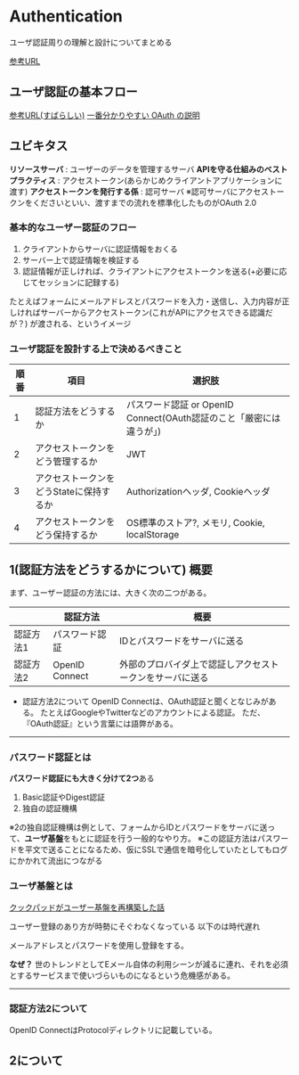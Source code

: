 # Authentication

ユーザ認証周りの理解と設計についてまとめる

[参考URL](https://applis.io/posts/how-to-authenticate-user)

## ユーザ認証の基本フロー

[参考URL(すばらしい)](https://applis.io/posts/how-to-authenticate-user)
[一番分かりやすい OAuth の説明](https://qiita.com/TakahikoKawasaki/items/e37caf50776e00e733be)

## ユビキタス

**リソースサーバ** : ユーザーのデータを管理するサーバ
**APIを守る仕組みのベストプラクティス** : アクセストークン(あらかじめクライアントアプリケーションに渡す)
**アクセストークンを発行する係** : 認可サーバ
※認可サーバにアクセストークンをくださいといい、渡すまでの流れを標準化したものがOAuth 2.0


### 基本的なユーザー認証のフロー

1. クライアントからサーバに認証情報をおくる
2. サーバー上で認証情報を検証する
3. 認証情報が正しければ、クライアントにアクセストークンを送る(+必要に応じてセッションに記録する)


たとえばフォームにメールアドレスとパスワードを入力・送信し、入力内容が正しければサーバーからアクセストークン(これがAPIにアクセスできる認識だが？)
が渡される、というイメージ

### ユーザ認証を設計する上で決めるべきこと

| 順番  | 項目 | 選択肢 |
| --- | --- | --- |
| 1 |  認証方法をどうするか   |  パスワード認証 or OpenID Connect(OAuth認証のこと「厳密には違うが」) |
| 2 |  アクセストークンをどう管理するか   | JWT |
| 3 |  アクセストークンをどうStateに保持するか | Authorizationヘッダ, Cookieヘッダ |
| 4 |  アクセストークンをどう保持するか   | OS標準のストア?, メモリ, Cookie, localStorage |

## 1(認証方法をどうするかについて) 概要

まず、ユーザー認証の方法には、大きく次の二つがある。

|     | 認証方法  | 概要 |
| --- | --- | --- |
| 認証方法1  | パスワード認証 | IDとパスワードをサーバに送る |
| 認証方法2  | OpenID Connect | 外部のプロバイダ上で認証しアクセストークンをサーバに送る |

- 認証方法2について
OpenID Connectは、OAuth認証と聞くとなじみがある。
たとえばGoogleやTwitterなどのアカウントによる認証。
ただ、『OAuth認証』という言葉には語弊がある。

---

### パスワード認証とは

**パスワード認証にも大きく分けて2つ**ある

1. Basic認証やDigest認証
2. 独自の認証機構

※2の独自認証機構は例として、フォームからIDとパスワードをサーバに送って、**ユーザ基盤**をもとに認証を行う一般的なやり方。
※この認証方法はパスワードを平文で送ることになるため、仮にSSLで通信を暗号化していたとしてもログにかかれて流出につながる

### ユーザ基盤とは

[クックパッドがユーザー基盤を再構築した話](https://techlife.cookpad.com/entry/2017/04/06/172601)

ユーザー登録のあり方が時勢にそぐわなくなっている
以下のは時代遅れ

メールアドレスとパスワードを使用し登録をする。

**なぜ？**
世のトレンドとしてEメール自体の利用シーンが減るに連れ、それを必須とするサービスまで使いづらいものになるという危機感がある。


---

### 認証方法2について

OpenID ConnectはProtocolディレクトリに記載している。

## 2について

